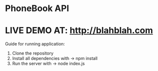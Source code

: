 # PhoneBook API

# LIVE DEMO AT: http://blahblah.com

Guide for running application:

1. Clone the repository 
2. Install all dependencies with -> npm install 
3. Run the server with -> node index.js
